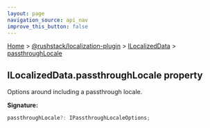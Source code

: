 ```yaml
---
layout: page
navigation_source: api_nav
improve_this_button: false
---
```



[Home](./index.md) &gt; [@rushstack/localization-plugin](./localization-plugin.md) &gt; [ILocalizedData](./localization-plugin.ilocalizeddata.md) &gt; [passthroughLocale](./localization-plugin.ilocalizeddata.passthroughlocale.md)

## ILocalizedData.passthroughLocale property

Options around including a passthrough locale.

<b>Signature:</b>

```typescript
passthroughLocale?: IPassthroughLocaleOptions;
```
